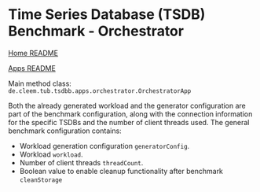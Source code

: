 # Time Series Database (TSDB) Benchmark - Orchestrator

[Home README](../../README.md)

[Apps README](../README.md)

Main method class: `de.cleem.tub.tsdbb.apps.orchestrator.OrchestratorApp`

Both the already generated workload and the generator configuration are part of the benchmark configuration, along with
the connection information for the specific TSDBs and the number of client threads used.
The general benchmark configuration contains:

- Workload generation configuration `generatorConfig`.
- Workload `workload`.
- Number of client threads `threadCount`.
- Boolean value to enable cleanup functionality after benchmark `cleanStorage`

